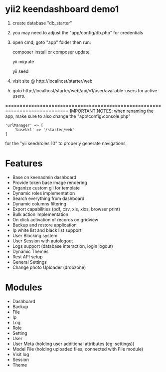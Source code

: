 # yii2 keendashboard demo1
1) create database "db_starter"
2) you may need to adjust the "app/config/db.php" for credentials
3) open cmd, goto "app" folder then run:

	composer install or composer update
	
	yii migrate
	
	yii seed

4) visit site @ http://localhost/starter/web
5) goto http://localhost/starter/web/api/v1/user/available-users for active users.

============================================================================
IMPORTANT NOTES:
when renaming the app, make sure to also change the "app\config\console.php"

	'urlManager' => [
        'baseUrl' => '/starter/web'
    ]
for the "yii seed/roles 10" to properly generate navigations

# Features
* Base on keenadmin dashboard
* Provide token base image rendering
* Organize custom gii for template
* Dynamic roles implementation
* Search everything from dashboard
* Dynamic columns filtering
* Export capabilities (pdf, csv, xls, xlxs, browser print)
* Bulk action implementation
* On click activation of records on gridview
* Backup and restore application
* Ip white list and black list support
* User Blocking system
* User Session with autologout
* Logs support (database interaction, login logout)
* Dynamic Themes
* Rest API setup
* General Settings
* Change photo Uploader (dropzone)

# Modules
* Dashboard
* Backup
* File
* Ip
* Log
* Role
* Setting
* User
* User Meta (holding user additional attributes (eg: settings))
* Model File (holding uploaded files; connected with File module)
* Visit log
* Session
* Theme
